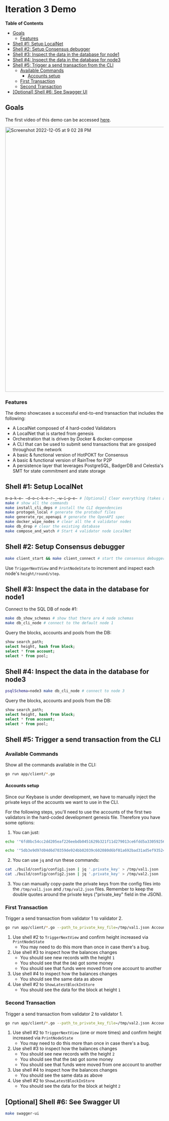 # Iteration 3 Demo <!-- omit in toc -->

**Table of Contents**

- [Goals](#goals)
  - [Features](#features)
- [Shell #1: Setup LocalNet](#shell-1-setup-localnet)
- [Shell #2: Setup Consensus debugger](#shell-2-setup-consensus-debugger)
- [Shell #3: Inspect the data in the database for node1](#shell-3-inspect-the-data-in-the-database-for-node1)
- [Shell #4: Inspect the data in the database for node3](#shell-4-inspect-the-data-in-the-database-for-node3)
- [Shell #5: Trigger a send transaction from the CLI](#shell-5-trigger-a-send-transaction-from-the-cli)
  - [Available Commands](#available-commands)
    - [Accounts setup](#accounts-setup)
  - [First Transaction](#first-transaction)
  - [Second Transaction](#second-transaction)
- [\[Optional\] Shell #6: See Swagger UI](#optional-shell-6-see-swagger-ui)

## Goals

The first video of this demo can be accessed [here](https://drive.google.com/file/d/1IOrzq-XJP04BJjyqPPpPu873aSfwrnur/view?usp=sharing).

<img width="842" alt="Screenshot 2022-12-05 at 9 02 28 PM" src="https://user-images.githubusercontent.com/1892194/205820691-26e801e4-ff79-4132-a7a1-358860ca2335.png">

### Features

The demo showcases a successful end-to-end transaction that includes the following:

- A LocalNet composed of 4 hard-coded Validators
- A LocalNet that is started from genesis
- Orchestration that is driven by Docker & docker-compose
- A CLI that can be used to submit send transactions that are gossiped throughout the network
- A basic & functional version of HotPOKT for Consensus
- A basic & functional version of RainTree for P2P
- A persistence layer that leverages PostgreSQL, BadgerDB and Celestia's SMT for state commitment and state storage

## Shell #1: Setup LocalNet

```bash
m̶a̶k̶e̶ ̶d̶o̶c̶k̶e̶r̶_̶w̶i̶p̶e̶ # [Optional] Clear everything (takes a long time)
make # show all the commands
make install_cli_deps # install the CLI dependencies
make protogen_local # generate the protobuf files
make generate_rpc_openapi # generate the OpenAPI spec
make docker_wipe_nodes # clear all the 4 validator nodes
make db_drop # clear the existing database
make compose_and_watch # Start 4 validator node LocalNet
```

## Shell #2: Setup Consensus debugger

```bash
make client_start && make client_connect # start the consensus debugger
```

Use `TriggerNextView` and `PrintNodeState` to increment and inspect each node's `height/round/step`.

## Shell #3: Inspect the data in the database for node1

Connect to the SQL DB of node #1:

```bash
make db_show_schemas # show that there are 4 node schemas
make db_cli_node # connect to the default node 1
```

Query the blocks, accounts and pools from the DB:

```sql
show search_path;
select height, hash from block;
select * from account;
select * from pool;
```

## Shell #4: Inspect the data in the database for node3

```bash
psqlSchema=node3 make db_cli_node # connect to node 3
```

Query the blocks, accounts and pools from the DB:

```sql
show search_path;
select height, hash from block;
select * from account;
select * from pool;
```

## Shell #5: Trigger a send transaction from the CLI

### Available Commands

Show all the commands available in the CLI:

```bash
go run app/client/*.go
```

#### Accounts setup

Since our Keybase is under development, we have to manually inject the private keys of the accounts we want to use in the CLI.

For the following steps, you'll need to use the accounts of the first two validators in the hard-coded development genesis file. Therefore you have some options:

1. You can just:

```bash
echo '"6fd0bc54cc2dd205eaf226eebdb0451629b321f11d279013ce6fdd5a33059256b2eda2232ffb2750bf761141f70f75a03a025f65b2b2b417c7f8b3c9ca91e8e4"' > /tmp/val1.json

echo '"5db3e9d97d04d6d70359de924bb02039c602080d6bf01a692bad31ad5ef93524c16043323c83ffd901a8bf7d73543814b8655aa4695f7bfb49d01926fc161cdb"' > /tmp/val2.json
```

2. You can use `jq` and run these commands:

```bash
cat ./build/config/config1.json | jq '.private_key' > /tmp/val1.json
cat ./build/config/config2.json | jq '.private_key' > /tmp/val2.json
```

3. You can manually copy-paste the private keys from the config files into the `/tmp/val1.json` and `/tmp/val2.json` files. Remember to keep the double quotes around the private keys ("private_key" field in the JSON).

### First Transaction

Trigger a send transaction from validator 1 to validator 2.

```bash
go run app/client/*.go --path_to_private_key_file=/tmp/val1.json Account Send 6f66574e1f50f0ef72dff748c3f11b9e0e89d32a 67eb3f0a50ae459fecf666be0e93176e92441317 1000
```

1. Use shell #2 to `TriggerNextView` and confirm height increased via `PrintNodeState`
   - You may need to do this more than once in case there's a bug.
2. Use shell #3 to inspect how the balances changes
   - You should see new records with the height `1`
   - You should see that the `DAO` got some money
   - You should see that funds were moved from one account to another
3. Use shell #4 to inspect how the balances changes
   - You should see the same data as above
4. Use shell #2 to `ShowLatestBlockInStore`
   - You should see the data for the block at height `1`

### Second Transaction

Trigger a send transaction from validator 2 to validator 1.

```bash
go run app/client/*.go --path_to_private_key_file=/tmp/val2.json Account Send 67eb3f0a50ae459fecf666be0e93176e92441317 6f66574e1f50f0ef72dff748c3f11b9e0e89d32a 1000
```

1. Use shell #2 to `TriggerNextView` (one or more times) and confirm height increased via `PrintNodeState`
   - You may need to do this more than once in case there's a bug.
2. Use shell #3 to inspect how the balances changes
   - You should see new records with the height `2`
   - You should see that the `DAO` got some money
   - You should see that funds were moved from one account to another
3. Use shell #4 to inspect how the balances changes
   - You should see the same data as above
4. Use shell #2 to `ShowLatestBlockInStore`
   - You should see the data for the block at height `2`

## [Optional] Shell #6: See Swagger UI

```bash
make swagger-ui
```
